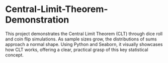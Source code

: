 # Central-Limit-Theorem-Demonstration
This project demonstrates the Central Limit Theorem (CLT) through dice roll and coin flip simulations. As sample sizes grow, the distributions of sums approach a normal shape. Using Python and Seaborn, it visually showcases how CLT works, offering a clear, practical grasp of this key statistical concept.
